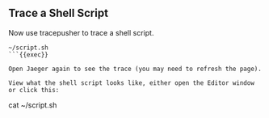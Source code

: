 
## Trace a Shell Script

Now use tracepusher to trace a shell script.

```
~/script.sh
```{{exec}}

Open Jaeger again to see the trace (you may need to refresh the page).

View what the shell script looks like, either open the Editor window or click this:

```
cat ~/script.sh
```{{exec}}
